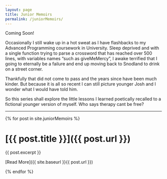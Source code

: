 ```yaml
---
layout: page
title: Junior Memoirs
permalink: /juniorMemoirs/
---
```

Coming Soon!

Occasionally I still wake up in a hot sweat as I have flashbacks to my Advanced Programming coursework in University. Sleep deprived and with a single function trying to parse a crossword that has reached over 500 lines, with variables names “such as giveMeMercy”, I awake terrified that I going to eternally be a failure and end up moving back to Snodland to drink on a street corner. 

Thankfully that did not come to pass and the years since have been much kinder. But because it is all so recent I can still picture younger Josh and I wonder what I would have told him. 

So this series shall explore the little lessons I learned poetically recalled to a fictional younger version of myself. Who says therapy cant be free?

-----------------------------------

{% for post in site.juniorMemoirs %}

[{{ post.title }}]({{ post.url }})
====================================================

{{ post.excerpt }}

[Read More]({{ site.baseurl }}{{ post.url }})

{% endfor %}